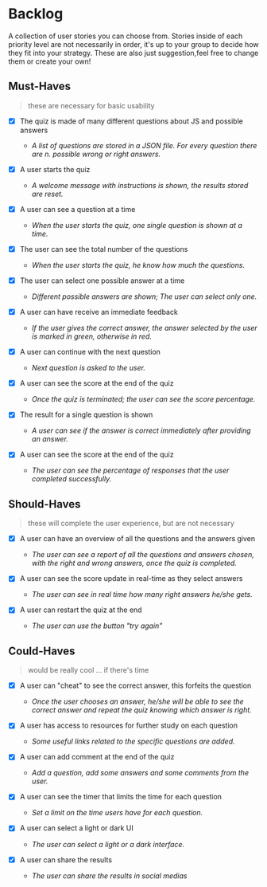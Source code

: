 # Backlog

A collection of user stories you can choose from. Stories inside of each
priority level are not necessarily in order, it's up to your group to decide how
they fit into your strategy. These are also just suggestion,feel free to change
them or create your own!

## Must-Haves

> these are necessary for basic usability

- [x] The quiz is made of many different questions about JS and possible answers
  - _A list of questions are stored in a JSON file. For every question there are
    n. possible wrong or right answers._
- [x] A user starts the quiz
  - _A welcome message with instructions is shown, the results stored are
    reset._
- [x] A user can see a question at a time

  - _When the user starts the quiz, one single question is shown at a time._

- [x] The user can see the total number of the questions

  - _When the user starts the quiz, he know how much the questions._

- [x] The user can select one possible answer at a time
  - _Different possible answers are shown; The user can select only one._
- [x] A user can have receive an immediate feedback
  - _If the user gives the correct answer, the answer selected by the user is
    marked in green, otherwise in red._
- [x] A user can continue with the next question
  - _Next question is asked to the user._
- [x] A user can see the score at the end of the quiz
  - _Once the quiz is terminated; the user can see the score percentage._
- [x] The result for a single question is shown

  - _A user can see if the answer is correct immediately after providing an
    answer._

- [x] A user can see the score at the end of the quiz
  - _The user can see the percentage of responses that the user completed
    successfully._

## Should-Haves

> these will complete the user experience, but are not necessary

- [x] A user can have an overview of all the questions and the answers given
  - _The user can see a report of all the questions and answers chosen, with the
    right and wrong answers, once the quiz is completed._
- [x] A user can see the score update in real-time as they select answers

  - _The user can see in real time how many right answers he/she gets._

- [x] A user can restart the quiz at the end
  - _The user can use the button "try again"_

## Could-Haves

> would be really cool ... if there's time

- [x] A user can "cheat" to see the correct answer, this forfeits the question
  - _Once the user chooses an answer, he/she will be able to see the correct
    answer and repeat the quiz knowing which answer is right._
- [x] A user has access to resources for further study on each question
  - _Some useful links related to the specific questions are added._
- [x] A user can add comment at the end of the quiz
  - _Add a question, add some answers and some comments from the user._
- [x] A user can see the timer that limits the time for each question
  - _Set a limit on the time users have for each question._
- [x] A user can select a light or dark UI

  - _The user can select a light or a dark interface._

- [x] A user can share the results
  - _The user can share the results in social medias_
